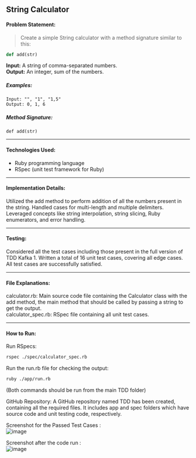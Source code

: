 ## String Calculator

#### Problem Statement:
> Create a simple String calculator with a method signature similar to this:
```ruby
def add(str)
```
**Input:** A string of comma-separated numbers. <br />
**Output:** An integer, sum of the numbers.

##### Examples:
```
Input: "", "1", "1,5"
Output: 0, 1, 6
```
##### Method Signature:
```
def add(str)
```
___
#### Technologies Used:

* Ruby programming language
* RSpec (unit test framework for Ruby)

___
#### Implementation Details:

Utilized the add method to perform addition of all the numbers present in the string.
Handled cases for multi-length and multiple delimiters.
Leveraged concepts like string interpolation, string slicing, Ruby enumerators, and error handling.
___
#### Testing:

Considered all the test cases including those present in the full version of TDD Kafka 1.
Written a total of 16 unit test cases, covering all edge cases.
All test cases are successfully satisfied.

___
#### File Explanations:

calculator.rb: Main source code file containing the Calculator class with the add method, the main method that should be called by passing a string to get the output.<br />
calculator_spec.rb: RSpec file containing all unit test cases.

___
#### How to Run:

Run RSpecs:
```bash
rspec ./spec/calculator_spec.rb
```

Run the run.rb file for checking the output:
```bash
ruby ./app/run.rb
```
(Both commands should be run from the main TDD folder)

GitHub Repository:
A GitHub repository named TDD has been created, containing all the required files. It includes app and spec folders which have source code and unit testing code, respectively.

Screenshot for the Passed Test Cases : <br />
![image](https://github.com/abhs18/tdd/assets/56027966/d3bbdd09-f26a-4809-aa08-dad24c4f17d8)

Screenshot after the code run :  <br />
![image](https://github.com/abhs18/tdd/assets/56027966/4d943fea-ccfd-407e-970b-d03298c7e695)
